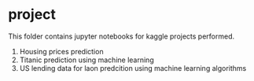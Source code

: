 # project
This folder contains jupyter notebooks for kaggle projects performed.
1. Housing prices prediction
2. Titanic prediction using machine learning
3. US lending data for laon predcition using machine learning algorithms
